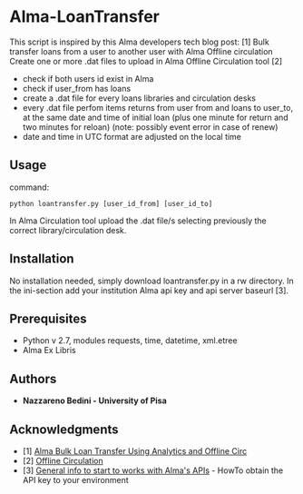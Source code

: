 # Alma-LoanTransfer
This script is inspired by this Alma developers tech blog post: [1]
Bulk transfer loans from a user to another user with Alma Offline circulation
Create one or more .dat files to upload in Alma Offline Circulation tool [2]

* check if both users id exist in Alma
* check if user_from has loans
* create a .dat file for every loans libraries and circulation desks
* every .dat file perfom items returns from user from and loans to user_to, at the same date and time of initial loan (plus one minute for return and two minutes for reloan) (note: possibly event error in case of renew)
* date and time in UTC format are adjusted on the local time

## Usage
command: 
```
python loantransfer.py [user_id_from] [user_id_to]
```
In Alma Circulation tool upload the .dat file/s selecting previously the correct library/circulation desk.

## Installation
No installation needed, simply download loantransfer.py in a rw directory.
In the ini-section add your institution Alma api key and api server baseurl [3].

## Prerequisites
* Python v 2.7, modules requests, time, datetime, xml.etree 
* Alma Ex Libris 

## Authors
* **Nazzareno Bedini - University of Pisa**

## Acknowledgments
* \[1\] [Alma Bulk Loan Transfer Using Analytics and Offline Circ](https://developers.exlibrisgroup.com/blog/Alma-Bulk-Loan-Transfer-Using-Analytics-and-Offline-Circ)
* \[2\] [Offline Circulation ](https://knowledge.exlibrisgroup.com/Alma/Product_Documentation/010Alma_Online_Help_(English)/030Fulfillment/070Advanced_Tools/060Offline_Circulation)
* \[3\] [General info to start to works with Alma's APIs](https://developers.exlibrisgroup.com/alma/apis) - HowTo obtain the API key to your environment
